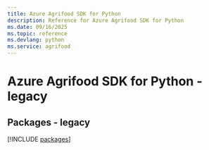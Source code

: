 ```yaml
---
title: Azure Agrifood SDK for Python
description: Reference for Azure Agrifood SDK for Python
ms.date: 09/16/2025
ms.topic: reference
ms.devlang: python
ms.service: agrifood
---
```

# Azure Agrifood SDK for Python - legacy
## Packages - legacy
[!INCLUDE [packages](agrifood-index.md)]